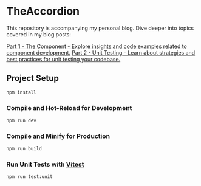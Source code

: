 # TheAccordion

This repository is accompanying my personal blog. Dive deeper into topics covered in my blog posts:

[Part 1 - The Component - Explore insights and code examples related to component development.]()
[Part 2 - Unit Testing - Learn about strategies and best practices for unit testing your codebase.]()

## Project Setup

```sh
npm install
```

### Compile and Hot-Reload for Development

```sh
npm run dev
```

### Compile and Minify for Production

```sh
npm run build
```

### Run Unit Tests with [Vitest](https://vitest.dev/)

```sh
npm run test:unit
```

